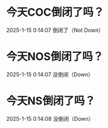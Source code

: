 # 今天COC倒闭了吗？

2025-1-15 0:14:07 倒闭了（Not Down）

# 今天NOS倒闭了吗？

2025-1-15 0:14:07 没倒闭（Down）

# 今天NS倒闭了吗？

2025-1-15 0:14:08 没倒闭（Down）

